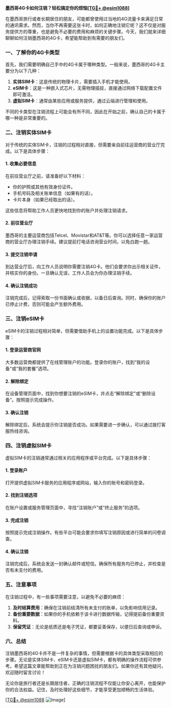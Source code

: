 **墨西哥4G卡如何注销？轻松搞定你的烦恼[[TG💪+ @esim1088](https://t.me/s/esim1088)]**

在墨西哥旅行或者长期居住的朋友，可能都曾使用过当地的4G流量卡来满足日常的通讯需求。然而，当你不再需要这张卡时，如何正确地注销它呢？这不仅是对服务提供方的尊重，也是避免不必要的费用和麻烦的关键步骤。今天，我们就来详细聊聊如何注销墨西哥的4G卡，希望能帮助到有需要的朋友们。

### **一、了解你的4G卡类型**

首先，我们需要明确自己手中的4G卡属于哪种类型。一般来说，墨西哥的4G卡主要分为以下几种：

1. **实体SIM卡**：这是传统的物理卡片，需要插入手机才能使用。
2. **eSIM卡**：这是一种嵌入式芯片，无需物理插拔，直接通过网络下载配置文件即可激活。
3. **虚拟SIM卡**：通常由某些应用或服务提供，通过云端进行管理和使用。

不同的卡类型在注销流程上可能会有所不同，因此在开始之前，确认自己的卡属于哪一种是非常重要的。

### **二、注销实体SIM卡**

对于传统的实体SIM卡，注销的过程相对直接，但需要亲自前往运营商的营业厅完成。以下是具体步骤：

#### **1. 收集必要信息**
在前往营业厅之前，请准备好以下材料：
- 你的护照或其他有效身份证件。
- 手机号码及相关账单信息（如果有的话）。
- 卡片本身（如果已经取出的话）。

这些信息将帮助工作人员更快地找到你的账户并处理注销请求。

#### **2. 前往营业厅**
墨西哥的主要运营商包括Telcel、Movistar和AT&T等。你可以选择任意一家运营商的营业厅办理注销手续。建议提前打电话咨询营业时间，以免白跑一趟。

#### **3. 提交注销申请**
到达营业厅后，向工作人员说明你需要注销4G卡。他们会要求你出示相关证件，并核实你的身份。一旦确认无误，工作人员会为你办理注销手续。

#### **4. 确认注销成功**
注销完成后，记得索取一份书面确认或收据，以备日后查询。同时，确保你的账户已停止计费，否则可能会产生额外费用。

### **三、注销eSIM卡**

eSIM卡的注销过程相对简单，但需要借助手机上的设置功能完成。以下是具体步骤：

#### **1. 登录运营商官网**
大多数运营商都提供了在线管理账户的功能。登录你的账户，找到“我的设备”或“我的套餐”选项。

#### **2. 解除绑定**
在设备管理页面中，找到你想要注销的eSIM卡，并点击“解除绑定”或“删除设备”。按照提示完成操作。

#### **3. 确认注销**
解除绑定后，系统会提示你注销是否成功。如果需要进一步确认，可以通过拨打客服热线咨询。

### **四、注销虚拟SIM卡**

虚拟SIM卡的注销通常通过相关的应用程序或平台完成。以下是具体步骤：

#### **1. 登录账户**
打开提供虚拟SIM卡服务的应用程序或网站，输入你的账号和密码登录。

#### **2. 找到注销选项**
在账户设置或服务管理页面中，寻找“注销账户”或“终止服务”的选项。

#### **3. 完成注销**
按照提示完成注销操作。有些平台可能会要求你填写注销原因或进行简单的问卷调查。

#### **4. 确认注销**
注销完成后，系统会发送一封确认邮件或短信。确保所有服务均已停止，并检查是否有未支付的费用。

### **五、注意事项**

在注销过程中，有一些事项需要注意，以避免不必要的麻烦：

1. **及时结算费用**：确保在注销前结清所有未支付的账单，以免影响信用记录。
2. **备份重要数据**：如果你的手机依赖于该卡进行数据传输，记得提前备份重要资料。
3. **保留凭证**：无论是纸质还是电子凭证，都要妥善保存，以便日后查询或申诉。

### **六、总结**

注销墨西哥的4G卡并不是一件复杂的事情，但需要根据卡的具体类型采取相应的步骤。无论是实体SIM卡、eSIM卡还是虚拟SIM卡，都有明确的操作流程可供参考。希望这篇文章能帮助到正在为注销问题困扰的朋友们。如果你还有其他疑问，欢迎随时留言讨论！

无论你是旅行者还是长期居住者，正确的注销流程不仅能让你安心离开，也能保护你的合法权益。记住，及时处理好这些细节，才能享受更加顺畅的生活体验。

[[TG💪+ @esim1088](https://t.me/s/esim1088) ![Image](https://i.postimg.cc/4NQfJmqS/Snipaste-2025-05-13-00-14-12.png)]
